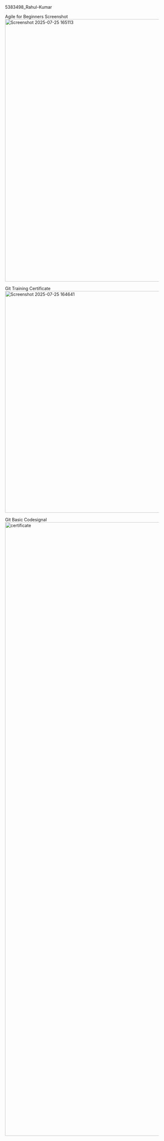 5383498_Rahul-Kumar


Agile for Beginners Screenshot
<img width="1908" height="857" alt="Screenshot 2025-07-25 165113" src="https://github.com/user-attachments/assets/97d866e8-c032-4fd6-bcfe-b730224bd2ba" />


Git Training Certificate
<img width="1021" height="724" alt="Screenshot 2025-07-25 164641" src="https://github.com/user-attachments/assets/2475babe-8237-420a-b621-962ab446f8ba" />


Git Basic Codesignal
<img width="2672" height="2004" alt="certificate" src="https://github.com/user-attachments/assets/3b46e124-1663-4569-a93f-549a3173bb96" />




